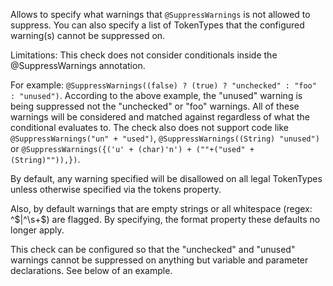 <div>

Allows to specify what warnings that `@SuppressWarnings` is not allowed
to suppress. You can also specify a list of TokenTypes that the
configured warning(s) cannot be suppressed on.

</div>

Limitations: This check does not consider conditionals inside the
@SuppressWarnings annotation.

For example:
`@SuppressWarnings((false) ? (true) ? "unchecked" : "foo" : "unused")`.
According to the above example, the "unused" warning is being suppressed
not the "unchecked" or "foo" warnings. All of these warnings will be
considered and matched against regardless of what the conditional
evaluates to. The check also does not support code like
`@SuppressWarnings("un" + "used")`,
`@SuppressWarnings((String) "unused")` or
`@SuppressWarnings({('u' + (char)'n') + (""+("used" + (String)"")),})`.

By default, any warning specified will be disallowed on all legal
TokenTypes unless otherwise specified via the tokens property.

Also, by default warnings that are empty strings or all whitespace
(regex: ^$|^\s+$) are flagged. By specifying, the format property these
defaults no longer apply.

This check can be configured so that the "unchecked" and "unused"
warnings cannot be suppressed on anything but variable and parameter
declarations. See below of an example.
